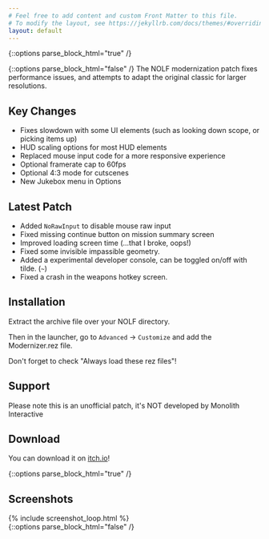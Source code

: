 ```yaml
---
# Feel free to add content and custom Front Matter to this file.
# To modify the layout, see https://jekyllrb.com/docs/themes/#overriding-theme-defaults
layout: default
---
```

{::options parse_block_html="true" /}
<div class="content-block">
{::options parse_block_html="false" /}
The NOLF modernization patch fixes performance issues, and attempts to adapt the original classic for larger resolutions. 

## Key Changes

- Fixes slowdown with some UI elements (such as looking down scope, or picking items up)
- HUD scaling options for most HUD elements
- Replaced mouse input code for a more responsive experience
- Optional framerate cap to 60fps
- Optional 4:3 mode for cutscenes
- New Jukebox menu in Options

## Latest Patch

- Added `NoRawInput` to disable mouse raw input
- Fixed missing continue button on mission summary screen
- Improved loading screen time (...that I broke, oops!)
- Fixed some invisible impassible geometry.
- Added a experimental developer console, can be toggled on/off with tilde. (`~`)
- Fixed a crash in the weapons hotkey screen.

## Installation

Extract the archive file over your NOLF directory. 

Then in the launcher, go to `Advanced` -> `Customize` and add the Modernizer.rez file.

Don't forget to check "Always load these rez files"!

## Support

Please note this is an unofficial patch, it's NOT developed by Monolith Interactive

## Download

You can download it on [itch.io](https://haekb.itch.io/nolf-modernizer)!

{::options parse_block_html="true" /}
</div>
<div class="screenshot-block">
<h2 id="screenshots">Screenshots</h2>
{% include screenshot_loop.html %}
</div>
{::options parse_block_html="false" /}

